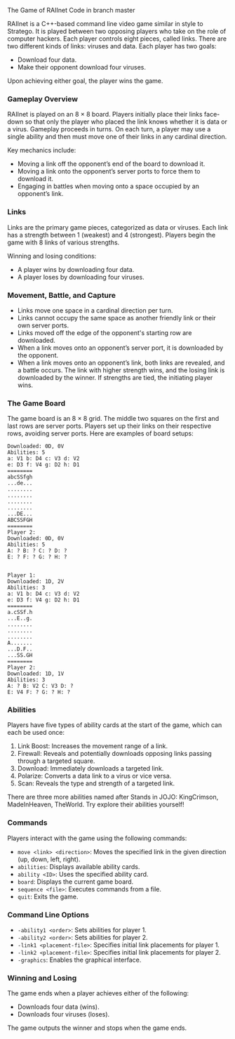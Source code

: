 The Game of RAIInet
Code in branch master

RAIInet is a C++-based command line video game similar in style to Stratego. It is played between two opposing players who take on the role of computer hackers. Each player controls eight pieces, called links. There are two different kinds of links: viruses and data. Each player has two goals:
- Download four data.
- Make their opponent download four viruses.

Upon achieving either goal, the player wins the game.

### Gameplay Overview

RAIInet is played on an 8 × 8 board. Players initially place their links face-down so that only the player who placed the link knows whether it is data or a virus. Gameplay proceeds in turns. On each turn, a player may use a single ability and then must move one of their links in any cardinal direction. 

Key mechanics include:
- Moving a link off the opponent’s end of the board to download it.
- Moving a link onto the opponent’s server ports to force them to download it.
- Engaging in battles when moving onto a space occupied by an opponent’s link.

### Links

Links are the primary game pieces, categorized as data or viruses. Each link has a strength between 1 (weakest) and 4 (strongest). Players begin the game with 8 links of various strengths.

Winning and losing conditions:
- A player wins by downloading four data.
- A player loses by downloading four viruses.

### Movement, Battle, and Capture

- Links move one space in a cardinal direction per turn.
- Links cannot occupy the same space as another friendly link or their own server ports.
- Links moved off the edge of the opponent's starting row are downloaded.
- When a link moves onto an opponent’s server port, it is downloaded by the opponent.
- When a link moves onto an opponent’s link, both links are revealed, and a battle occurs. The link with higher strength wins, and the losing link is downloaded by the winner. If strengths are tied, the initiating player wins.

### The Game Board

The game board is an 8 × 8 grid. The middle two squares on the first and last rows are server ports. Players set up their links on their respective rows, avoiding server ports. Here are examples of board setups:

``` Player 1:
Downloaded: 0D, 0V
Abilities: 5
a: V1 b: D4 c: V3 d: V2
e: D3 f: V4 g: D2 h: D1
========
abcSSfgh
...de...
........
........
........
........
...DE...
ABCSSFGH
========
Player 2:
Downloaded: 0D, 0V
Abilities: 5
A: ? B: ? C: ? D: ?
E: ? F: ? G: ? H: ?


Player 1:
Downloaded: 1D, 2V
Abilities: 3
a: V1 b: D4 c: V3 d: V2
e: D3 f: V4 g: D2 h: D1
========
a.cSSf.h
...E..g.
........
........
........
A.......
...D.F..
...SS.GH
========
Player 2:
Downloaded: 1D, 1V
Abilities: 3
A: ? B: V2 C: V3 D: ?
E: V4 F: ? G: ? H: ?
```


### Abilities

Players have five types of ability cards at the start of the game, which can each be used once:
1. Link Boost: Increases the movement range of a link.
2. Firewall: Reveals and potentially downloads opposing links passing through a targeted square.
3. Download: Immediately downloads a targeted link.
4. Polarize: Converts a data link to a virus or vice versa.
5. Scan: Reveals the type and strength of a targeted link.

There are three more abilities named after Stands in JOJO: KingCrimson, MadeInHeaven, TheWorld. Try explore their abilities yourself!

### Commands

Players interact with the game using the following commands:
- `move <link> <direction>`: Moves the specified link in the given direction (up, down, left, right).
- `abilities`: Displays available ability cards.
- `ability <ID>`: Uses the specified ability card.
- `board`: Displays the current game board.
- `sequence <file>`: Executes commands from a file.
- `quit`: Exits the game.

### Command Line Options

- `-ability1 <order>`: Sets abilities for player 1.
- `-ability2 <order>`: Sets abilities for player 2.
- `-link1 <placement-file>`: Specifies initial link placements for player 1.
- `-link2 <placement-file>`: Specifies initial link placements for player 2.
- `-graphics`: Enables the graphical interface.

### Winning and Losing

The game ends when a player achieves either of the following:
- Downloads four data (wins).
- Downloads four viruses (loses).

The game outputs the winner and stops when the game ends.
